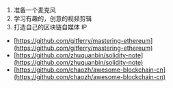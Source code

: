 1. 准备一个麦克风
2. 学习有趣的，创意的视频剪辑
3. 打造自己的区块链自媒体 IP

- [https://github.com/gitferry/mastering-ethereum](https://github.com/gitferry/mastering-ethereum)
- [https://github.com/zhuquanbin/solidity-note](https://github.com/zhuquanbin/solidity-note)
- [https://github.com/chaozh/awesome-blockchain-cn](https://github.com/chaozh/awesome-blockchain-cn)
